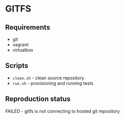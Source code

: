 # GITFS

## Requirements

- git
- vagrant
- virtualbox

## Scripts

- `clean.sh` - clean source repository
- `run.sh` - provisioning and running tests

## Reproduction status 

_FAILED_ - gitfs is not connecting to hosted git repository

